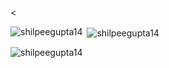 <
<p><img align="left" src="https://github-readme-stats.vercel.app/api/top-langs?username=shilpeegupta14&show_icons=true&locale=en&layout=compact" alt="shilpeegupta14" /></p>

<p>&nbsp;<img align="center" src="https://github-readme-stats.vercel.app/api?username=shilpeegupta14&show_icons=true&locale=en" alt="shilpeegupta14" /></p>

<p><img align="center" src="https://github-readme-streak-stats.herokuapp.com/?user=shilpeegupta14&" alt="shilpeegupta14" /></p>
